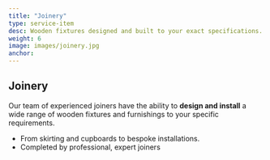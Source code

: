 ```yaml
---
title: "Joinery"
type: service-item
desc: Wooden fixtures designed and built to your exact specifications.
weight: 6
image: images/joinery.jpg
anchor:
---
```

## Joinery

Our team of experienced joiners have the ability to **design and install** a wide range of wooden fixtures and furnishings to your specific requirements. 

* From skirting and cupboards to bespoke installations. 
* Completed by professional, expert joiners
